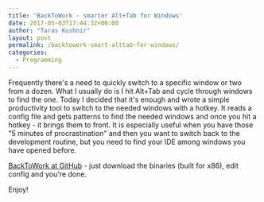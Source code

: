 ```yaml
---
title: 'BackToWork - smarter Alt+Tab for Windows'
date: 2017-05-03T17:44:32+00:00
author: "Taras Kushnir"
layout: post
permalink: /backtowork-smart-alttab-for-windows/
categories:
  - Programming
---
```

Frequently there's a need to quickly switch to a specific window or two from a dozen. What I usually do is I hit Alt+Tab and cycle through windows to find the one. Today I decided that it's enough and wrote a simple productivity tool to switch to the needed windows with a hotkey. It reads a config file and gets patterns to find the needed windows and once you hit a hotkey - it brings them to front. It is especially useful when you have those "5 minutes of procrastination" and then you want to switch back to the development routine, but you need to find your IDE among windows you have opened before.

[BackToWork at GitHub](https://github.com/ribtoks/BackToWork) - just download the binaries (built for x86), edit config and you're done.

Enjoy!